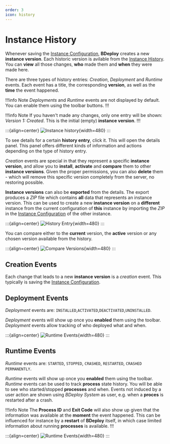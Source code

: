 ```yaml
---
order: 3
icon: history
---
```


# Instance History

Whenever saving the [Instance Configuration](/user/instance/#instance-configuration), **BDeploy** creates a new **instance version**. Each historic version is avilable from the [Instance History](/user/history/#instance-history). You can **view** all those changes, **who** made them and **when** they were made here.

There are three types of history entries: _Creation_, _Deployment_ and _Runtime_ events. Each event has a title, the corresponding **version**, as well as the **time** the event happened.

!!!info Note
_Deployments_ and _Runtime_ events are not displayed by default. You can enable them using the toolbar buttons.
!!!

!!!info Note
If you haven't made any changes, only one entry will be shown: _Version 1: Created_. This is the initial (empty) **instance version**.
!!!

:::{align=center}
![Instance history](/images/Doc_History.png){width=480}
:::

To see details for a certain **history entry**, click it. This will open the details panel. This panel offers different kinds of information and actions depending on the type of history entry.

_Creation_ events are special in that they represent a specific **instance version**, and allow you to **install**, **activate** and **compare** them to other **instance versions**. Given the proper permissions, you can also **delete** them - which will remove this specific version completely from the server, no restoring possible.

**Instance versions** can also be **exported** from the details. The export produces a _ZIP_ file which contains **all** data that represents an instance version. This can be used to create a new **instance version** on a **different** instance from the current configuration of **this** instance by importing the _ZIP_ in the [Instance Configuration](/user/instance/#instance-configuration) of the other instance.

:::{align=center}
![History Entry](/images/Doc_HistoryEntry.png){width=480}
:::

You can compare either to the **current** version, the **active** version or any chosen version available from the history.

:::{align=center}
![Compare Versions](/images/Doc_HistoryCompare.png){width=480}
:::

## Creation Events

Each change that leads to a new **instance version** is a _creation_ event. This typically is saving the [Instance Configuration](/user/instance/#instance-configuration).

## Deployment Events

_Deployment_ events are: `INSTALLED`,`ACTIVATED`,`DEACTIVATED`,`UNINSTALLED`.

_Deployment_ events will show up once you **enabled** them using the toolbar. _Deployment_ events allow tracking of who deployed what and when.

:::{align=center}
![Runtime Events](/images/Doc_HistoryDeployment.png){width=480}
:::

## Runtime Events

_Runtime_ events are: `STARTED`, `STOPPED`, `CRASHED`, `RESTARTED`, `CRASHED PERMANENTLY`.

_Runtime_ events will show up once you **enabled** them using the toolbar. _Runtime_ events can be used to track **process** state history. You will be able to see who started/stopped **processes** and when. Events not induced by a user action are shown using _BDeploy System_ as user, e.g. when a **proces** is restarted after a crash.

!!!info Note
The **Process ID** and **Exit Code** will also show up given that the information was available at the **moment** the event happened. This can be influenced for instance by a **restart** of **BDeploy** itself, in which case limited information about running **processes** is available.
!!!

:::{align=center}
![Runtime Events](/images/Doc_HistoryRuntime.png){width=480}
:::
